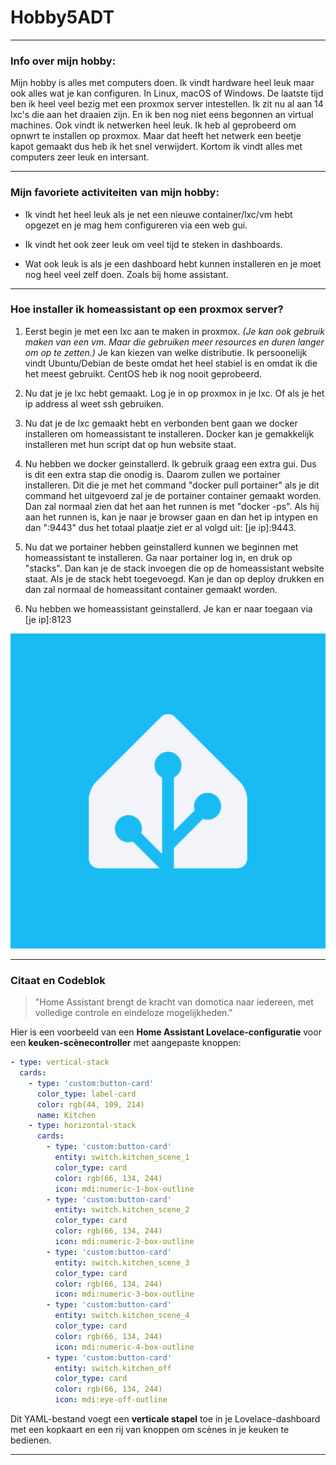 # Hobby5ADT

---

### Info over mijn hobby:
Mijn hobby is alles met computers doen. Ik vindt hardware heel leuk maar ook alles wat je kan configuren. In Linux, macOS of Windows. De laatste tijd ben ik heel veel bezig met een proxmox server intestellen. Ik zit nu al aan 14 lxc's die aan het draaien zijn. En ik ben nog niet eens begonnen an virtual machines. Ook vindt ik netwerken heel leuk. Ik heb al geprobeerd om opnwrt te installen op proxmox. Maar dat heeft het netwerk een beetje kapot gemaakt dus heb ik het snel verwijdert. Kortom ik vindt alles met computers zeer leuk en intersant.

---

### Mijn favoriete activiteiten van mijn hobby:

- Ik vindt het heel leuk als je net een nieuwe container/lxc/vm hebt opgezet en je mag hem configureren via een web gui. 

- Ik vindt het ook zeer leuk om veel tijd te steken in dashboards.

- Wat ook leuk is als je een dashboard hebt kunnen installeren en je moet nog heel veel zelf doen. Zoals bij home assistant.

---

### Hoe installer ik homeassistant op een proxmox server?

1. Eerst begin je met een lxc aan te maken in proxmox. *(Je kan ook gebruik maken van een vm. Maar die gebruiken meer resources en duren langer om op te zetten.)* Je kan kiezen van welke distributie. Ik persoonelijk vindt Ubuntu/Debian de beste omdat het heel stabiel is en omdat ik die het meest gebruikt. CentOS heb ik nog nooit geprobeerd.  

2. Nu dat je je lxc hebt gemaakt. Log je in op proxmox in je lxc. Of als je het ip address al weet ssh gebruiken.

3. Nu dat je de lxc gemaakt hebt en verbonden bent gaan we docker installeren om homeassistant te installeren. Docker kan je gemakkelijk installeren met hun script dat op hun website staat.

4. Nu hebben we docker geinstallerd. Ik gebruik graag een extra gui. Dus is dit een extra stap die onodig is. Daarom zullen we portainer installeren. Dit die je met het command "docker pull portainer" als je dit command het uitgevoerd zal je de portainer container gemaakt worden. Dan zal normaal zien dat het aan het runnen is met "docker -ps". Als hij aan het runnen is, kan je naar je browser gaan en dan het ip intypen en dan ":9443" dus het totaal plaatje ziet er al volgd uit: [je ip]:9443.

5. Nu dat we portainer hebben geinstallerd kunnen we beginnen met homeassistant te installeren. Ga naar portainer log in, en druk op "stacks". Dan kan je de stack invoegen die op de homeassistant website staat. Als je de stack hebt toegevoegd. Kan je dan op deploy drukken en dan zal normaal de homeassitant container gemaakt worden. 
6. Nu hebben we homeassistant geinstallerd. Je kan er naar toegaan via [je ip]:8123 

![home assitant pic](home.png)

---


### **Citaat en Codeblok**  

> "Home Assistant brengt de kracht van domotica naar iedereen, met volledige controle en eindeloze mogelijkheden."  

Hier is een voorbeeld van een **Home Assistant Lovelace-configuratie** voor een **keuken-scènecontroller** met aangepaste knoppen:  

```yaml
- type: vertical-stack
  cards:
    - type: 'custom:button-card'
      color_type: label-card
      color: rgb(44, 109, 214)
      name: Kitchen
    - type: horizontal-stack
      cards:
        - type: 'custom:button-card'
          entity: switch.kitchen_scene_1
          color_type: card
          color: rgb(66, 134, 244)
          icon: mdi:numeric-1-box-outline
        - type: 'custom:button-card'
          entity: switch.kitchen_scene_2
          color_type: card
          color: rgb(66, 134, 244)
          icon: mdi:numeric-2-box-outline
        - type: 'custom:button-card'
          entity: switch.kitchen_scene_3
          color_type: card
          color: rgb(66, 134, 244)
          icon: mdi:numeric-3-box-outline
        - type: 'custom:button-card'
          entity: switch.kitchen_scene_4
          color_type: card
          color: rgb(66, 134, 244)
          icon: mdi:numeric-4-box-outline
        - type: 'custom:button-card'
          entity: switch.kitchen_off
          color_type: card
          color: rgb(66, 134, 244)
          icon: mdi:eye-off-outline
```

Dit YAML-bestand voegt een **verticale stapel** toe in je Lovelace-dashboard met een kopkaart en een rij van knoppen om scènes in je keuken te bedienen. 

---

